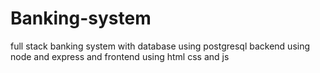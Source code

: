 # Banking-system
full stack banking system with database using postgresql  backend using node and express and frontend using html css and js
